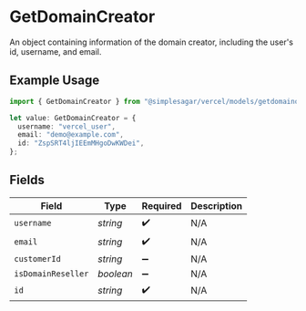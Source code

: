 # GetDomainCreator

An object containing information of the domain creator, including the user's id, username, and email.

## Example Usage

```typescript
import { GetDomainCreator } from "@simplesagar/vercel/models/getdomainop.js";

let value: GetDomainCreator = {
  username: "vercel_user",
  email: "demo@example.com",
  id: "ZspSRT4ljIEEmMHgoDwKWDei",
};
```

## Fields

| Field              | Type               | Required           | Description        |
| ------------------ | ------------------ | ------------------ | ------------------ |
| `username`         | *string*           | :heavy_check_mark: | N/A                |
| `email`            | *string*           | :heavy_check_mark: | N/A                |
| `customerId`       | *string*           | :heavy_minus_sign: | N/A                |
| `isDomainReseller` | *boolean*          | :heavy_minus_sign: | N/A                |
| `id`               | *string*           | :heavy_check_mark: | N/A                |